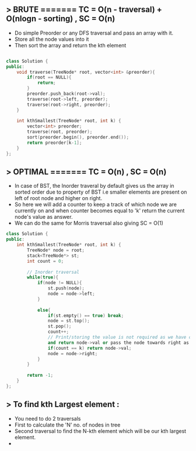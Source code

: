## > BRUTE ======= TC = O(n - traversal) + O(nlogn - sorting) , SC = O(n)

- Do simple Preorder or any DFS traversal and pass an array with it.
- Store all the node values into it
- Then sort the array and return the kth element

```cpp

class Solution {
public:
    void traverse(TreeNode* root, vector<int> &preorder){
        if(root == NULL){
            return;
        }
        preorder.push_back(root->val);
        traverse(root->left, preorder);
        traverse(root->right, preorder);
    }
    
    int kthSmallest(TreeNode* root, int k) {
        vector<int> preorder;
        traverse(root, preorder);
        sort(preorder.begin(), preorder.end());
        return preorder[k-1];
    }
};
```
## > OPTIMAL ======= TC = O(n) , SC = O(n)

- In case of BST, the Inorder traveral by default gives us the array in sorted order due to property of BST i.e smaller elements are present on left of root node and higher on right.
- So here we will add a counter to keep a track of which node we are currently on and when counter becomes equal to 'k' return the current node's value as answer.
- We can do the same for Morris traversal also giving SC = O(1)

```cpp
class Solution {
public:
    int kthSmallest(TreeNode* root, int k) {
        TreeNode* node = root;
        stack<TreeNode*> st;
        int count = 0;
        
        // Inorder traversal
        while(true){
            if(node != NULL){
                st.push(node);
                node = node->left;
            }
            
            else{
                if(st.empty() == true) break;
                node = st.top();
                st.pop();
                count++;
                // Print/storing the value is not required as we have counter so we check if (count == k)
                and return node->val or pass the node towards right as per inorder traversal method
                if(count == k) return node->val;
                node = node->right;
            }
        }
        
        return -1;
    }
};
```

## > To find kth Largest element :

- You need to do 2 traversals 
- First to calculate the 'N' no. of nodes in tree
- Second traversal to find the N-kth element which will be our kth largest element.
- 

